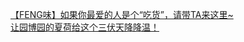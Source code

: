   
[【FENG味】如果你最爱的人是个“吃货”，请带TA来这里~](http://www.dianyue.me/archives/535/6a4qyvzqlfej6clc/)  
[让园博园的夏荷给这个三伏天降降温！](http://www.dianyue.me/archives/131/qpnh594n42wr25ic/)